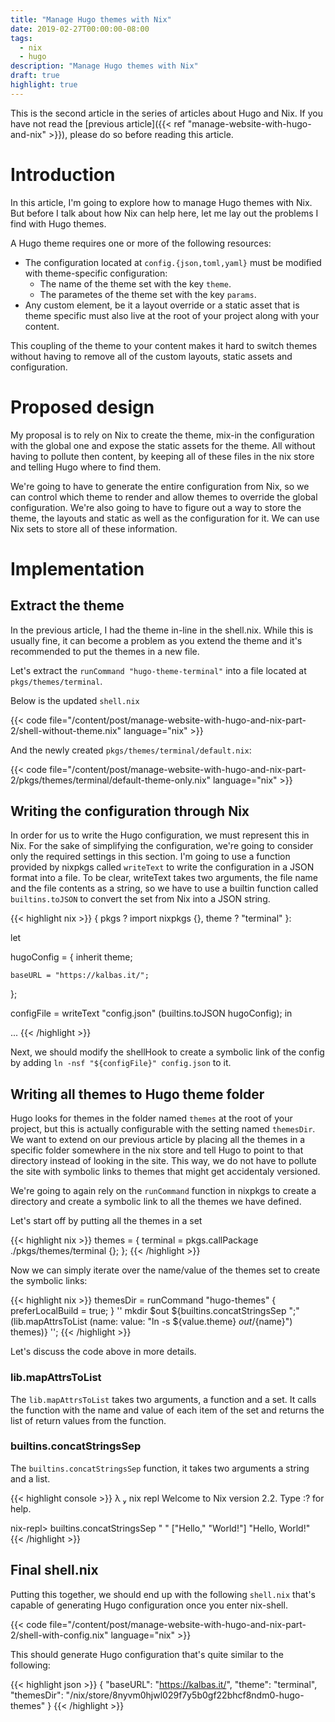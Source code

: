 ```yaml
---
title: "Manage Hugo themes with Nix"
date: 2019-02-27T00:00:00-08:00
tags:
  - nix
  - hugo
description: "Manage Hugo themes with Nix"
draft: true
highlight: true
---
```


This is the second article in the series of articles about Hugo and Nix.
If you have not read the [previous article]({{< ref
"manage-website-with-hugo-and-nix" >}}), please do so before reading
this article.

# Introduction

In this article, I'm going to explore how to manage Hugo themes with
Nix. But before I talk about how Nix can help here, let me lay out the
problems I find with Hugo themes.

A Hugo theme requires one or more of the following resources:

- The configuration located at `config.{json,toml,yaml}` must be
  modified with theme-specific configuration:
  - The name of the theme set with the key `theme`.
  - The parametes of the theme set with the key `params`.
- Any custom element, be it a layout override or a static asset that is
  theme specific must also live at the root of your project along with
  your content.

This coupling of the theme to your content makes it hard to switch
themes without having to remove all of the custom layouts, static assets
and configuration.

# Proposed design

My proposal is to rely on Nix to create the theme, mix-in the
configuration with the global one and expose the static assets for the
theme. All without having to pollute then content, by keeping all of
these files in the nix store and telling Hugo where to find them.

We're going to have to generate the entire configuration from Nix, so we
can control which theme to render and allow themes to override the
global configuration. We're also going to have to figure out a way to
store the theme, the layouts and static as well as the configuration for
it. We can use Nix sets to store all of these information.

# Implementation

## Extract the theme

In the previous article, I had the theme in-line in the
shell.nix. While this is usually fine, it can become a problem as you
extend the theme and it's recommended to put the themes in a new file.

Let's extract the `runCommand "hugo-theme-terminal"` into a file located
at `pkgs/themes/terminal`.

Below is the updated `shell.nix`

{{< code file="/content/post/manage-website-with-hugo-and-nix-part-2/shell-without-theme.nix" language="nix" >}}

And the newly created `pkgs/themes/terminal/default.nix`:

{{< code file="/content/post/manage-website-with-hugo-and-nix-part-2/pkgs/themes/terminal/default-theme-only.nix" language="nix" >}}

## Writing the configuration through Nix

In order for us to write the Hugo configuration, we must represent this
in Nix. For the sake of simplifying the configuration, we're going to
consider only the required settings in this section. I'm going to use a
function provided by nixpkgs called `writeText` to write the
configuration in a JSON format into a file. To be clear, writeText takes
two arguments, the file name and the file contents as a string, so we
have to use a builtin function called `builtins.toJSON` to convert the
set from Nix into a JSON string.

{{< highlight nix >}}
{ pkgs ? import nixpkgs {}, theme ? "terminal" }:

let

  hugoConfig = {
    inherit theme;

    baseURL = "https://kalbas.it/";
  };

  configFile = writeText "config.json" (builtins.toJSON hugoConfig);
in

  ...
{{< /highlight >}}

Next, we should modify the shellHook to create a symbolic link of the
config by adding `ln -nsf "${configFile}" config.json` to it.

## Writing all themes to Hugo theme folder

Hugo looks for themes in the folder named `themes` at the root of your
project, but this is actually configurable with the setting named
`themesDir`. We want to extend on our previous article by placing all
the themes in a specific folder somewhere in the nix store and tell Hugo
to point to that directory instead of looking in the site. This way, we
do not have to pollute the site with symbolic links to themes that might
get accidentaly versioned.

We're going to again rely on the `runCommand` function in nixpkgs to
create a directory and create a symbolic link to all the themes we have
defined.

Let's start off by putting all the themes in a set

{{< highlight nix >}}
themes = {
  terminal = pkgs.callPackage ./pkgs/themes/terminal {};
};
{{< /highlight >}}

Now we can simply iterate over the name/value of the themes set to
create the symbolic links:

{{< highlight nix >}}
themesDir = runCommand "hugo-themes"
  {
    preferLocalBuild = true;
  }
  ''
    mkdir $out
    ${builtins.concatStringsSep ";" (lib.mapAttrsToList
				      (name: value: "ln -s ${value.theme} $out/${name}")
				      themes)}
    '';
{{< /highlight >}}

Let's discuss the code above in more details.

### lib.mapAttrsToList

The `lib.mapAttrsToList` takes two arguments, a function and a set. It
calls the function with the name and value of each item of the set and
returns the list of return values from the function.

### builtins.concatStringsSep

The `builtins.concatStringsSep` function, it takes two arguments a
string and a list.

{{< highlight console >}}
  λ  nix repl
 Welcome to Nix version 2.2. Type :? for help.

 nix-repl> builtins.concatStringsSep " " ["Hello," "World!"]
 "Hello, World!"
{{< /highlight >}}

## Final shell.nix

Putting this together, we should end up with the following `shell.nix`
that's capable of generating Hugo configuration once you enter nix-shell.

{{< code file="/content/post/manage-website-with-hugo-and-nix-part-2/shell-with-config.nix" language="nix" >}}

This should generate Hugo configuration that's quite similar to the
following:

{{< highlight json >}}
{
    "baseURL": "https://kalbas.it/",
    "theme": "terminal",
    "themesDir": "/nix/store/8nyvm0hjwl029f7y5b0gf22bhcf8ndm0-hugo-themes"
}
{{< /highlight >}}
